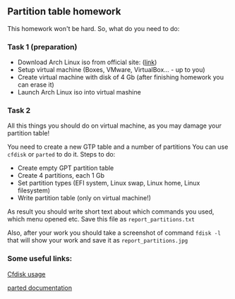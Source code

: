 ## Partition table homework

This homework won't be hard. So, what do you need to do:

### Task 1 (preparation)
- Download Arch Linux iso from official site: ([link](https://www.archlinux.org/download/))
- Setup virtual machine (Boxes, VMware, VirtualBox... - up to you)
- Create virtual machine with disk of 4 Gb (after finishing homework you can erase it)
- Launch Arch Linux iso into virtual mashine


### Task 2
All this things you should do on virtual machine, as you may damage your partition table!

You need to create a new GTP table and a number of partitions
You can use `cfdisk` or `parted` to do it.
Steps to do:
- Create empty GPT partition table
- Create 4 partitions, each 1 Gb
- Set partition types (EFI system, Linux swap, Linux home, Linux filesystem)
- Write partition table (only on virtual machine!)

As result you should write short text about which commands you used, which menu opened etc.
Save this file as `report_partitions.txt`

Also, after your work you should take a screenshot of command `fdisk -l` that will show your work and save it as `report_partitions.jpg`


### Some useful links:
[Cfdisk usage](https://www.geeksforgeeks.org/cfdisk-command-in-linux-with-examples/)

[parted documentation](https://www.gnu.org/software/parted/manual/parted.html)


